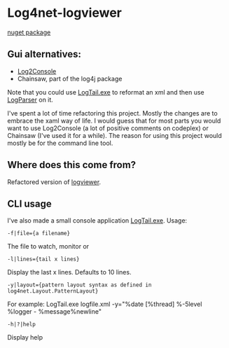 Log4net-logviewer
=================

[nuget package](http://nuget.org/packages/log4net-logviewer/)

Gui alternatives:
-----------------
- [Log2Console](http://log2console.codeplex.com/)
- Chainsaw, part of the log4j package

Note that you could use [LogTail.exe](./tree/master/LogTail) to reformat an xml and then use [LogParser](http://www.hanselman.com/blog/AnalyzeYourWebServerDataAndBeEmpoweredWithLogParserAndLogParserLizardGUI.aspx) on it.

I've spent a lot of time refactoring this project. Mostly the changes are to embrace the xaml way of life. I would guess that for most parts you would want to use Log2Console (a lot of positive comments on codeplex) or Chainsaw (I've used it for a while). The reason for using this project would mostly be for the command line tool.

Where does this come from?
--------------------------
Refactored version of [logviewer](http://www.codeproject.com/KB/cs/logviewer.aspx).

CLI usage
---------
I've also made a small console application [LogTail.exe](./tree/master/LogTail). Usage:

    -f|file={a filename}
The file to watch, monitor or 

    -l|lines={tail x lines}	
Display the last x lines. Defaults to 10 lines. 

    -y|layout={pattern layout syntax as defined in log4net.Layout.PatternLayout}
For example: 
    LogTail.exe logfile.xml -y="%date [%thread] %-5level %logger - %message%newline"

    -h|?|help
Display help


